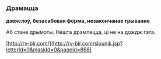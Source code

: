 ### Драмацца
**дзеяслоў, безасабовая форма, незакончанае трыванне**

Аб стане дрымоты. Нешта дрэмлецца, ці не на дождж гэта.

<a rel="author">[http://rv-blr.com/](http://rv-blr.com/slounik.jsp?letterId=0&maskId=0&pageId=868)</a>
